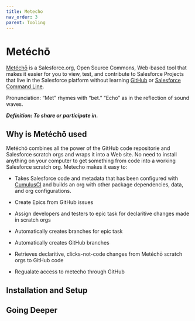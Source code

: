 ```yaml
---
title: Metecho
nav_order: 3
parent: Tooling
---
```


# Metéchō

[Metéchō](https://metecho.herokuapp.com/projects) is a Salesforce.org, Open Source Commons, Web-based tool that makes it easier for you to view, test, and contribute to Salesforce Projects that live in the Salesforce platform without learning [GitHub](https://lab.github.com/) or [Salesforce Command Line](https://developer.salesforce.com/tools/sfdxcli).

Pronunciation: “Met” rhymes with “bet.” “Echo” as in the reflection of sound waves.

***Definition: To share or participate in.***

##  Why is Metéchō used

Metéchō combines all the power of the GitHub code repositorie and Salesforce scratch orgs and wraps it into a Web site. No need to install anything on your computer to get something from code into a working Salesforce scratch org. Metecho makes it easy to:

- Takes Salesforce code and metadata that has been configured with [CumulusCI](https://cumulusci.readthedocs.io/en/latest/intro.html) and builds an org with other package dependencies, data, and org configurations.

- Create Epics from GitHub issues

- Assign developers and testers to epic task for declaritive changes made in scratch orgs

- Automatically creates branches for epic task

- Automatically creates GitHub branches

- Retrieves declaritive, clicks-not-code changes from Metéchō scratch orgs 
to GitHub code

- Regualate access to metecho through GitHub

## Installation and Setup



## Going Deeper
